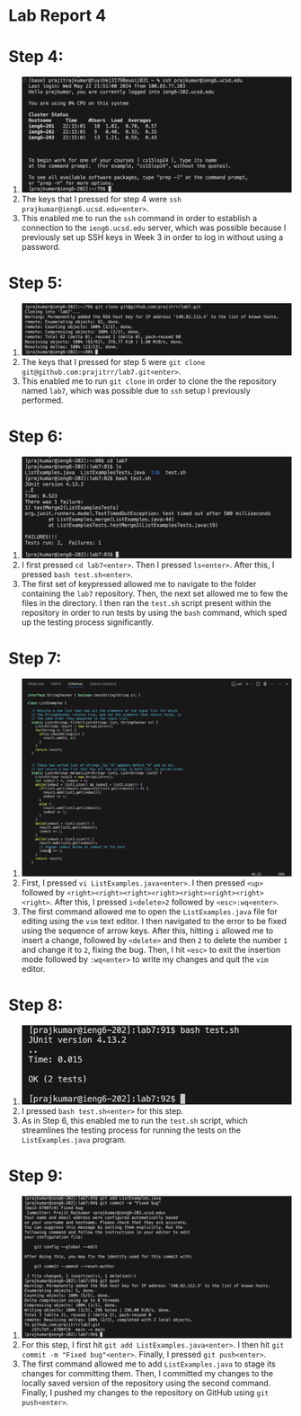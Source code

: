 # Lab Report 4

# Step 4:
1. ![Image](./step4.png)
2. The keys that I pressed for step 4 were `ssh prajkumar@ieng6.ucsd.edu<enter>`.
3. This enabled me to run the `ssh` command in order to establish a connection to the `ieng6.ucsd.edu` server, which was possible because I previously set up SSH keys in Week 3 in order to log in without using a password.

# Step 5:
1. ![Image](./step5.png)
2. The keys that I pressed for step 5 were `git clone git@github.com:prajitrr/lab7.git<enter>`.
3. This enabled me to run `git clone` in order to clone the the repository named `lab7`, which was possible due to `ssh` setup I previously performed.

# Step 6:
1. ![Image](./step6.png)
2. I first pressed `cd lab7<enter>`. Then I pressed `ls<enter>`. After this, I pressed `bash test.sh<enter>`.
3. The first set of keypressed allowed me to navigate to the folder containing the `lab7` repository. Then, the next set allowed me to few the files in the directory. I then ran the `test.sh` script present within the repository in order to run tests by using the `bash` command, which sped up the testing process significantly.

# Step 7:
1. ![Image](./step7.png)
2. First, I pressed `vi ListExamples.java<enter>`. I then pressed `<up>` followed by `<right><right><right><right><right><right><right><right>`. After this, I pressed `i<delete>2` followed by `<esc>:wq<enter>`.
3. The first command allowed me to open the `ListExamples.java` file for editing using the `vim` text editor. I then navigated to the error to be fixed using the sequence of arrow keys. After this, hitting `i` allowed me to insert a change, followed by `<delete>` and then `2` to delete the number `1` and change it to `2`, fixing the bug. Then, I hit `<esc>` to exit the insertion mode followed by `:wq<enter>` to write my changes and quit the `vim` editor.

# Step 8:
1. ![Image](./step8.png)
2. I pressed `bash test.sh<enter>` for this step.
3. As in Step 6, this enabled me to run the `test.sh` script, which streamlines the testing process for running the tests on the `ListExamples.java` program.

# Step 9:
1. ![Image](./step9.png)
2. For this step, I first hit `git add ListExamples.java<enter>`. I then hit `git commit -m "Fixed bug"<enter>`. Finally, I pressed `git push<enter>`.
3. The first command allowed me to add `ListExamples.java` to stage its changes for committing them. Then, I committed my changes to the locally saved version of the repository using the second command. Finally, I pushed my changes to the repository on GitHub using `git push<enter>`.

